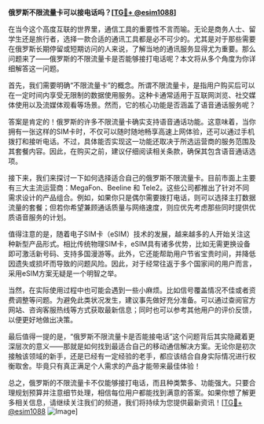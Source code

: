 **俄罗斯不限流量卡可以接电话吗？[[TG💪+ @esim1088](https://t.me/s/esim1088)]**

在当今这个高度互联的世界里，通信工具的重要性不言而喻。无论是商务人士、留学生还是旅行者，选择一款合适的通讯工具都是必不可少的。尤其是对于那些需要在俄罗斯长期停留或短期访问的人来说，了解当地的通讯服务显得尤为重要。那么问题来了——俄罗斯的不限流量卡是否能够接打电话呢？本文将从多个角度为你详细解答这一问题。

首先，我们需要明确“不限流量卡”的概念。所谓不限流量卡，是指用户购买后可以在一定时间内享受无限制的数据使用服务。这种卡通常适用于互联网浏览、社交媒体使用以及流媒体观看等场景。然而，它的核心功能是否涵盖了语音通话服务呢？

答案是肯定的！俄罗斯的许多不限流量卡确实支持语音通话功能。这意味着，当你拥有一张这样的SIM卡时，不仅可以随时随地畅享高速上网体验，还可以通过手机拨打和接听电话。不过，具体能否实现这一功能还取决于所选运营商的服务范围及其套餐内容。因此，在购买之前，建议仔细阅读相关条款，确保其包含语音通话选项。

接下来，我们来探讨一下如何选择适合自己的俄罗斯不限流量卡。目前市面上主要有三大主流运营商：MegaFon、Beeline 和 Tele2。这些公司都推出了针对不同需求设计的产品组合。例如，如果你只是偶尔需要拨打电话，则可以选择主打数据流量的套餐；但若你希望兼顾通话质量与网络速度，则应优先考虑那些同时提供优质语音服务的计划。

值得注意的是，随着电子SIM卡（eSIM）技术的发展，越来越多的人开始关注这种新型产品形式。相比传统物理SIM卡，eSIM具有诸多优势，比如无需更换设备即可激活新号码、支持多国漫游等。此外，它还能帮助用户节省宝贵时间，并降低因遗失或损坏而导致的问题风险。因此，对于经常往返于多个国家间的用户而言，采用eSIM方案无疑是一个明智之举。

当然，在实际使用过程中也可能会遇到一些小麻烦。比如信号覆盖情况不佳或者资费调整等问题。为避免此类状况发生，建议事先做好充分准备。可以通过查阅官方网站、咨询客服热线等方式获取最新信息；同时也可以参考其他用户的评价反馈，以便更好地做出决策。

最后值得一提的是，“俄罗斯不限流量卡是否能接电话”这个问题背后其实隐藏着更深层次的意义——那就是如何找到最适合自己的移动通信解决方案。无论你是初次接触该领域的新手，还是已经有一定经验的老手，都应该结合自身实际情况进行权衡取舍。毕竟只有真正满足个人需求的产品才能带来最佳体验！

总之，俄罗斯的不限流量卡不仅能够接打电话，而且种类繁多、功能强大。只要合理规划预算并注意细节处理，相信每位用户都能找到满意的答案。如果你想了解更多相关信息，请继续关注我们的频道，我们将持续为您提供最新资讯！[[TG💪+ @esim1088](https://t.me/s/esim1088) ![Image](https://i.postimg.cc/4NQfJmqS/Snipaste-2025-05-13-00-14-12.png)]